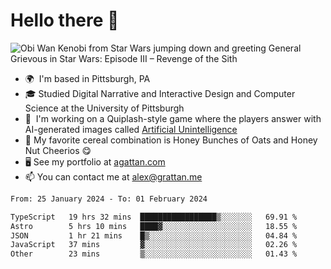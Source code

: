 <!--
**GameDog9988/GameDog9988** is a ✨ _special_ ✨ repository because its `README.md` (this file) appears on your GitHub profile.

Here are some ideas to get you started:

- 🔭 I’m currently working on ...
- 🌱 I’m currently learning ...
- 👯 I’m looking to collaborate on ...
- 🤔 I’m looking for help with ...
- 💬 Ask me about ...
- 📫 How to reach me: ...
- 😄 Pronouns: ...
- ⚡ Fun fact: ...
-->



Hello there 👋
==================================

![Obi Wan Kenobi from Star Wars jumping down and greeting General Grievous in Star Wars: Episode III – Revenge of the Sith](https://github.com/agrattan0820/agrattan0820/assets/51346343/689e56eb-29be-46a5-a079-28ea727b5f7e)


- 🌍  I'm based in Pittsburgh, PA
- 🎓  Studied Digital Narrative and Interactive Design and Computer Science at the University of Pittsburgh
- 👾  I'm working on a Quiplash-style game where the players answer with AI-generated images called [Artificial Unintelligence](https://github.com/agrattan0820/artificial-unintelligence)
- 🥣  My favorite cereal combination is Honey Bunches of Oats and Honey Nut Cheerios 😋
- 🖥️  See my portfolio at [agattan.com](http://agrattan.com/)
- 📫  You can contact me at [alex@grattan.me](mailto:alex@grattan.me)

<!--START_SECTION:waka-->

```txt
From: 25 January 2024 - To: 01 February 2024

TypeScript   19 hrs 32 mins  █████████████████▒░░░░░░░   69.91 %
Astro        5 hrs 10 mins   ████▓░░░░░░░░░░░░░░░░░░░░   18.55 %
JSON         1 hr 21 mins    █▒░░░░░░░░░░░░░░░░░░░░░░░   04.84 %
JavaScript   37 mins         ▓░░░░░░░░░░░░░░░░░░░░░░░░   02.26 %
Other        23 mins         ▒░░░░░░░░░░░░░░░░░░░░░░░░   01.43 %
```

<!--END_SECTION:waka-->
